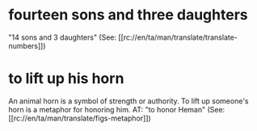 # fourteen sons and three daughters

"14 sons and 3 daughters" (See: [[rc://en/ta/man/translate/translate-numbers]])

# to lift up his horn

An animal horn is a symbol of strength or authority. To lift up someone's horn is a metaphor for honoring him. AT: "to honor Heman" (See: [[rc://en/ta/man/translate/figs-metaphor]])

